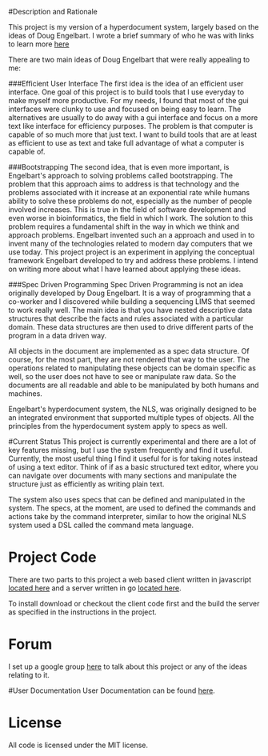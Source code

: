 #Description and Rationale

This project is my version of a hyperdocument system, largely based on the ideas of Doug Engelbart. I wrote a brief summary of who he was with links to learn more [here](https://github.com/smarks159/hyperdocument-system-wiki/wiki/DougEngelbartIntro)

There are two main ideas of Doug Engelbart that were really appealing to me:

###Efficient User Interface
The first idea is the idea of an efficient user interface. One goal of this project is to build tools that I use everyday to make myself more productive. For my needs, I found that most of the gui interfaces were clunky to use and focused on being easy to learn. The alternatives are usually to do away with a gui interface and focus on a more text like interface for efficiency purposes. The problem is that computer is capable of so much more that just text.  I want to build tools that are at least as efficient to use as text and take full advantage of what a computer is capable of.

###Bootstrapping
The second idea, that is even more important, is Engelbart's approach to solving problems called bootstrapping. The problem that this approach aims to address is that technology and the problems associated with it increase at an exponential rate while humans ability to solve these problems do not, especially as the number of people involved increases. This is true in the field of software development and even worse in bioinformatics, the field in which I work. The solution to this problem requires a fundamental shift in the way in which we think and approach problems. Engelbart invented such an a approach and used in to invent many of the technologies related to modern day computers that we use today. This project project is an experiment in applying the conceptual framework Engelbart developed to try and address these problems. I intend on writing more about what I have learned about applying these ideas.

###Spec Driven Programming
Spec Driven Programming is not an idea originally developed by Doug Engelbart. It is a way of programming that a co-worker and I discovered while building a sequencing LIMS that seemed to work really well. The main idea is that you have nested descriptive data structures that describe the facts and rules associated with a particular domain. These data structures are then used to drive different parts of the program in a data driven way.

All objects in the document are implemented as a spec data structure. Of course, for the most part, they are not rendered that way to the user. The operations related to manipulating these objects can be domain specific as well, so the user does not have to see or manipulate raw data. So the documents are all readable and able to be manipulated by both humans and machines.

Engelbart's hyperdocument system, the NLS, was originally designed to be an integrated environment that supported multiple types of objects. All the principles from the hyperdocument system apply to specs as well.
 

#Current Status
This project is currently experimental and there are a lot of key features missing, but I use the system frequently and find it useful. Currently, the most useful thing I find it useful for is for taking notes instead of using a text editor. Think of if as a basic structured text editor, where you can navigate over documents with many sections and manipulate the structure just as efficiently as writing plain text.

The system also uses specs that can be defined and manipulated in the system. The specs, at the moment, are used to defined the commands and actions take by the command interpreter, similar to how the original NLS system used a DSL called the command meta language.

# Project Code
There are two parts to this project a web based client written in javascript [located here](https://github.com/smarks159/hyperdocument-system-js-client) and a server written in go [located here](https://github.com/smarks159/hyperdocument-system-go-server). 

To install download or checkout the client code first and the build the server as specified in the instructions in the project.

# Forum
I set up a google group [here](https://groups.google.com/forum/#!forum/hyperdocumentsystem) to talk about this project or any of the ideas relating to it.

#User Documentation
User Documentation can be found [here](https://github.com/smarks159/hyperdocument-system-wiki/wiki/userdocs_toc).

# License
All code is licensed under the MIT license.
